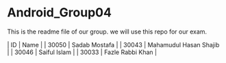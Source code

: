 # Android_Group04
This is the readme file of our group. we will use this repo for our exam.

| ID | Name |
| 30050 | Sadab Mostafa |
| 30043 |	Mahamudul Hasan Shajib |
| 30046 |	Saiful Islam |
| 30033 |	Fazle Rabbi Khan |
